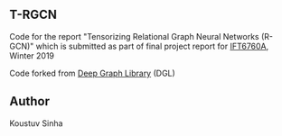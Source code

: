 
## T-RGCN

Code for the report "Tensorizing Relational Graph Neural Networks (R-GCN)" which is submitted as part of final project report for [IFT6760A](https://www-labs.iro.umontreal.ca/~grabus/courses/ift6760a-w19.html), Winter 2019

Code forked from [Deep Graph Library](https://www.dgl.ai/) (DGL)

## Author

Koustuv Sinha


